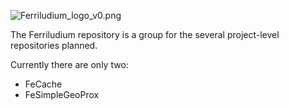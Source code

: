 ![Ferriludium_logo_v0.png](https://bitbucket.org/repo/7ae4jr/images/3773710862-Ferriludium_logo_v0.png)

The Ferriludium repository is a group for the several project-level repositories planned.

Currently there are only two:
* FeCache
* FeSimpleGeoProx  
